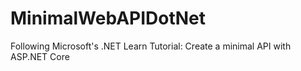 # MinimalWebAPIDotNet
Following Microsoft's .NET Learn Tutorial: Create a minimal API with ASP.NET Core
